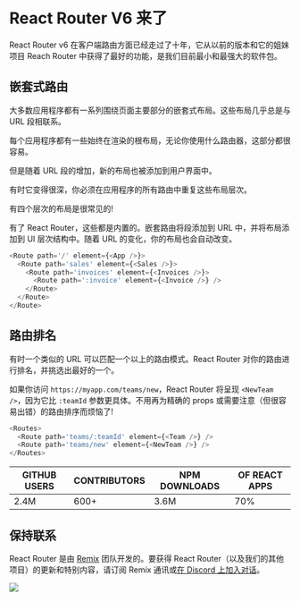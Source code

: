 # React Router V6 来了

React Router v6 在客户端路由方面已经走过了十年，它从以前的版本和它的姐妹项目 Reach Router 中获得了最好的功能，是我们目前最小和最强大的软件包。

## 嵌套式路由

大多数应用程序都有一系列围绕页面主要部分的嵌套式布局。这些布局几乎总是与 URL 段相联系。

每个应用程序都有一些始终在渲染的根布局，无论你使用什么路由器，这部分都很容易。

但是随着 URL 段的增加，新的布局也被添加到用户界面中。

有时它变得很深，你必须在应用程序的所有路由中重复这些布局层次。

有四个层次的布局是很常见的!

有了 React Router，这些都是内置的。嵌套路由将段添加到 URL 中，并将布局添加到 UI 层次结构中。随着 URL 的变化，你的布局也会自动改变。

```js
<Route path='/' element={<App />}>
  <Route path='sales' element={<Sales />}>
    <Route path='invoices' element={<Invoices />}>
      <Route path=':invoice' element={<Invoice />} />
    </Route>
  </Route>
</Route>
```

## 路由排名

有时一个类似的 URL 可以匹配一个以上的路由模式。React Router 对你的路由进行排名，并挑选出最好的一个。

如果你访问 `https://myapp.com/teams/new`，React Router 将呈现 `<NewTeam />`，因为它比 `:teamId` 参数更具体。不用再为精确的 props 或需要注意（但很容易出错）的路由排序而烦恼了!

```js
<Routes>
  <Route path='teams/:teamId' element={<Team />} />
  <Route path='teams/new' element={<NewTeam />} />
</Routes>
```

| GITHUB USERS | CONTRIBUTORS | NPM DOWNLOADS | OF REACT APPS |
| ------------ | ------------ | ------------- | ------------- |
| 2.4M         | 600+         | 3.6M          | 70%           |

## 保持联系

React Router 是由 [Remix](https://remix.run/) 团队开发的。要获得 React Router（以及我们的其他项目）的更新和特别内容，请订阅 Remix 通讯或[在 Discord 上加入对话](https://discord.gg/VBePs6d)。

![](https://reactrouter.com/discord.png)
